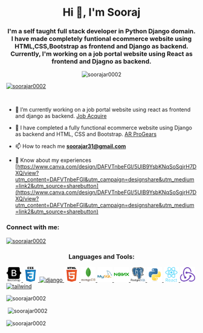 <h1 align="center">Hi 👋, I'm Sooraj</h1>
<h3 align="center">I'm a self taught full stack developer in Python Django domain. I have made completely funtional ecommerce website using HTML,CSS,Bootstrap as frontend and Django as backend. Currently, I'm working on a job portal website using React as frontend and Djagno as backend.</h3>

<p align="center"> <img src="https://komarev.com/ghpvc/?username=soorajar0002&label=Profile%20views&color=0e75b6&style=flat" alt="soorajar0002" /> </p>

<p align="left"> <a href="https://github.com/ryo-ma/github-profile-trophy"><img src="https://github-profile-trophy.vercel.app/?username=soorajar0002" alt="soorajar0002" /></a> </p>

<p align="left"> <a href="https://twitter.com/" target="blank"><img src="https://img.shields.io/twitter/follow/?logo=twitter&style=for-the-badge" alt="" /></a> </p>

- 🔭 I’m currently working on a job portal website using react as frontend and django as backend. [Job Acquire](https://github.com/soorajar0002/JobAcquire_Django-React_Project.git)

- 👯 I have completed a fully functional ecommerce website using Django as backend and HTML, CSS and Bootstrap. [AR ProGears](https://github.com/soorajar0002/ARPROGEARS_ECOM.git)

- 📫 How to reach me **soorajar31@gmail.com**

- 📄 Know about my experiences [https://www.canva.com/design/DAFVTnbeFGI/5UlB9YsbKNqSoSgjrH7DXQ/view?utm_content=DAFVTnbeFGI&utm_campaign=designshare&utm_medium=link2&utm_source=sharebutton](https://www.canva.com/design/DAFVTnbeFGI/5UlB9YsbKNqSoSgjrH7DXQ/view?utm_content=DAFVTnbeFGI&utm_campaign=designshare&utm_medium=link2&utm_source=sharebutton)

<h3 align="left">Connect with me:</h3>
<p align="left">
<a href="https://instagram.com/soorajar0002" target="blank"><img align="center" src="https://raw.githubusercontent.com/rahuldkjain/github-profile-readme-generator/master/src/images/icons/Social/instagram.svg" alt="soorajar0002" height="30" width="40" /></a>
</p>

<h3 align="center">Languages and Tools:</h3>
<p align="left"> <a href="https://getbootstrap.com" target="_blank" rel="noreferrer"> <img src="https://raw.githubusercontent.com/devicons/devicon/master/icons/bootstrap/bootstrap-plain-wordmark.svg" alt="bootstrap" width="40" height="40"/> </a> <a href="https://www.w3schools.com/css/" target="_blank" rel="noreferrer"> <img src="https://raw.githubusercontent.com/devicons/devicon/master/icons/css3/css3-original-wordmark.svg" alt="css3" width="40" height="40"/> </a> <a href="https://www.djangoproject.com/" target="_blank" rel="noreferrer"> <img src="https://cdn.worldvectorlogo.com/logos/django.svg" alt="django" width="40" height="40"/> </a> <a href="https://www.w3.org/html/" target="_blank" rel="noreferrer"> <img src="https://raw.githubusercontent.com/devicons/devicon/master/icons/html5/html5-original-wordmark.svg" alt="html5" width="40" height="40"/> </a> <a href="https://www.mongodb.com/" target="_blank" rel="noreferrer"> <img src="https://raw.githubusercontent.com/devicons/devicon/master/icons/mongodb/mongodb-original-wordmark.svg" alt="mongodb" width="40" height="40"/> </a> <a href="https://www.mysql.com/" target="_blank" rel="noreferrer"> <img src="https://raw.githubusercontent.com/devicons/devicon/master/icons/mysql/mysql-original-wordmark.svg" alt="mysql" width="40" height="40"/> </a> <a href="https://www.nginx.com" target="_blank" rel="noreferrer"> <img src="https://raw.githubusercontent.com/devicons/devicon/master/icons/nginx/nginx-original.svg" alt="nginx" width="40" height="40"/> </a> <a href="https://www.postgresql.org" target="_blank" rel="noreferrer"> <img src="https://raw.githubusercontent.com/devicons/devicon/master/icons/postgresql/postgresql-original-wordmark.svg" alt="postgresql" width="40" height="40"/> </a> <a href="https://www.python.org" target="_blank" rel="noreferrer"> <img src="https://raw.githubusercontent.com/devicons/devicon/master/icons/python/python-original.svg" alt="python" width="40" height="40"/> </a> <a href="https://reactjs.org/" target="_blank" rel="noreferrer"> <img src="https://raw.githubusercontent.com/devicons/devicon/master/icons/react/react-original-wordmark.svg" alt="react" width="40" height="40"/> </a> <a href="https://redux.js.org" target="_blank" rel="noreferrer"> <img src="https://raw.githubusercontent.com/devicons/devicon/master/icons/redux/redux-original.svg" alt="redux" width="40" height="40"/> </a> <a href="https://tailwindcss.com/" target="_blank" rel="noreferrer"> <img src="https://www.vectorlogo.zone/logos/tailwindcss/tailwindcss-icon.svg" alt="tailwind" width="40" height="40"/> </a> </p>

<p><img align="center" src="https://github-readme-stats.vercel.app/api/top-langs?username=soorajar0002&show_icons=true&locale=en&layout=compact" alt="soorajar0002" /></p>

<p>&nbsp;<img align="center" src="https://github-readme-stats.vercel.app/api?username=soorajar0002&show_icons=true&locale=en" alt="soorajar0002" /></p>

<p><img align="center" src="https://github-readme-streak-stats.herokuapp.com/?user=soorajar0002&" alt="soorajar0002" /></p>



<!-- # Hi, Im Sooraj

I'm a self taught full stack developer in Python Django domain. I have made completely funtional ecommerce website using HTML,CSS,Bootstrap as frontend and Django as backend. Currently, I'm working on a job portal website using React as frontend and Djagno as backend. 

## Projects

- [AR PROGEARS](https://github.com/soorajar0002/ARPROGEARS_ECOM):  This is an e-commerce website for riding gears such as
helmets, boots, jackets and gloves. Users can view
various products and add the product to their cart and pay
for the product. Also this website has a fully functional
admin side. The website is hosted on AWS EC2 instance
using Nginx.


- [JOB ACQUIRE](https://github.com/soorajar0002/JobAcquire_Django-React_Project): This is a job portal website for job seekers and recruiters
built using React JS, Django, SQL and Redux. Recruiters
can post jobs, users can apply for the jobs, get shortlisted
and will be interviewed on video call.



## Contact me
- Email: soorajar31@gmail.com
- Website: www.soorajar.cf
- LinkedIn: [Sooraj A R](https://www.linkedin.com/in/soorajardjangodeveloper/)
- Instagram: [@soorajar0002](https://www.instagram.com/soorajar0002/)
 -->

